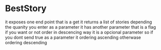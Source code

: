 # BestStory
it exposes one end point that is a get 
it returns a list of stories depending the quanity you enter as a parameter it has another parameter that is a flag if you want or not order in descencing way 
it is a opcional parameter so if you dont send true as a parameter it ordering ascending otherwase ordering descending 
